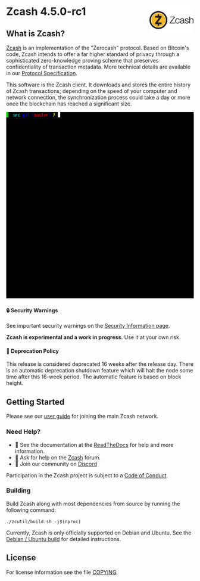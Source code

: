 Zcash 4.5.0-rc1
<img align="right" width="120" height="80" src="doc/imgs/logo.png">
===========

What is Zcash?
--------------

[Zcash](https://z.cash/) is an implementation of the "Zerocash" protocol.
Based on Bitcoin's code, Zcash intends to offer a far higher standard of privacy
through a sophisticated zero-knowledge proving scheme that preserves
confidentiality of transaction metadata. More technical details are available
in our [Protocol Specification](https://zips.z.cash/protocol/protocol.pdf).

This software is the Zcash client. It downloads and stores the entire history
of Zcash transactions; depending on the speed of your computer and network
connection, the synchronization process could take a day or more once the
blockchain has reached a significant size.

<p align="center">
  <img src="doc/imgs/zcashd_screen.gif" height="500">
</p>

#### :lock: Security Warnings

See important security warnings on the
[Security Information page](https://z.cash/support/security/).

**Zcash is experimental and a work in progress.** Use it at your own risk.

####  :ledger: Deprecation Policy

This release is considered deprecated 16 weeks after the release day. There
is an automatic deprecation shutdown feature which will halt the node some
time after this 16-week period. The automatic feature is based on block
height.

## Getting Started

Please see our [user guide](https://zcash.readthedocs.io/en/latest/rtd_pages/rtd_docs/user_guide.html) for joining the main Zcash network.

### Need Help?

* :blue_book: See the documentation at the [ReadTheDocs](https://zcash.readthedocs.io)
  for help and more information.
* :incoming_envelope: Ask for help on the [Zcash](https://forum.z.cash/) forum.
* :speech_balloon: Join our community on [Discord](https://discordapp.com/invite/PhJY6Pm)

Participation in the Zcash project is subject to a
[Code of Conduct](code_of_conduct.md).

### Building

Build Zcash along with most dependencies from source by running the following command:

```
./zcutil/build.sh -j$(nproc)
```

Currently, Zcash is only officially supported on Debian and Ubuntu. See the
[Debian / Ubuntu build](https://zcash.readthedocs.io/en/latest/rtd_pages/Debian-Ubuntu-build.html)
for detailed instructions.

License
-------

For license information see the file [COPYING](COPYING).
